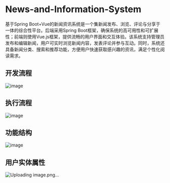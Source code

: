 # News-and-Information-System
基于Spring Boot+Vue的新闻资讯系统是一个集新闻发布、浏览、评论与分享于一体的综合性平台。后端采用Spring Boot框架，确保系统的高可用性和可扩展性；前端则使用Vue.js框架，提供流畅的用户界面和交互体验。该系统支持管理员发布和编辑新闻，用户可实时浏览新闻内容，发表评论并参与互动。同时，系统还具备新闻分类、搜索和推荐功能，方便用户快速获取感兴趣的资讯，满足个性化阅读需求。
## 开发流程
![image](https://github.com/user-attachments/assets/fbc61b4b-4163-486e-92d2-b731c881be60)
## 执行流程
![image](https://github.com/user-attachments/assets/fd08ba6e-1d56-4d7d-b680-b083c793824a)
## 功能结构
![image](https://github.com/user-attachments/assets/84c9c9f5-dfe8-4726-86cd-36d63dd46001)
## 用户实体属性
![Uploading image.png…]()
